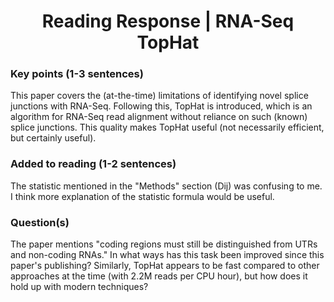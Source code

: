 <center>
  <h1>Reading Response | RNA-Seq TopHat</h1>
</center>

### Key points (1-3 sentences)
This paper covers the (at-the-time) limitations of identifying novel splice junctions with RNA-Seq. Following this, TopHat is introduced, which is an algorithm for RNA-Seq read alignment without reliance on such (known) splice junctions. This quality makes TopHat useful (not necessarily efficient, but certainly useful).

### Added to reading (1-2 sentences)
The statistic mentioned in the "Methods" section (Dij) was confusing to me. I think more explanation of the statistic formula would be useful.

### Question(s)
The paper mentions "coding regions must still be distinguished from UTRs and non-coding RNAs." In what ways has this task been improved since this paper's publishing? Similarly, TopHat appears to be fast compared to other approaches at the time (with 2.2M reads per CPU hour), but how does it hold up with modern techniques?
